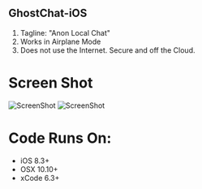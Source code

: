 ## GhostChat-iOS
1. Tagline: "Anon Local Chat" 
2. Works in Airplane Mode
3. Does not use the Internet. Secure and off the Cloud.  

# Screen Shot
![ScreenShot](https://github.com/samuraipapa/GhostChat-iOS/blob/master/screen1.jpg) 
![ScreenShot](https://github.com/samuraipapa/GhostChat-iOS/blob/master/screen2.jpg) 


# Code Runs On:
+ iOS 8.3+
+ OSX 10.10+
+ xCode 6.3+  
 
